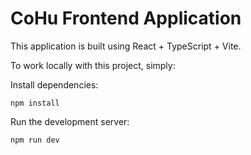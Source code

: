 # CoHu Frontend Application

This application is built using React + TypeScript + Vite.

To work locally with this project, simply:

Install dependencies:
```
npm install
```

Run the development server:
```
npm run dev
```
